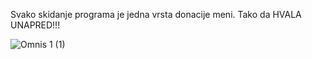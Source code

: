 Svako skidanje programa je jedna vrsta donacije meni.
Tako da HVALA UNAPRED!!!


















![Omnis 1 (1)](https://github.com/user-attachments/assets/319633c3-a7d8-4116-8035-919d7a518c17)
